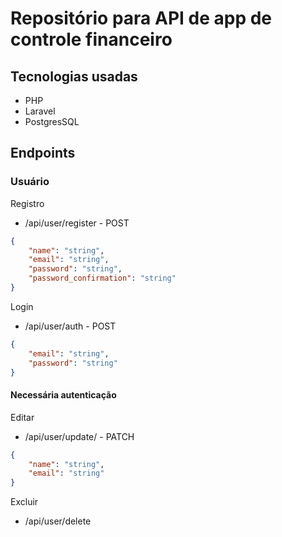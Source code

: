 # Repositório para API de app de controle financeiro

## Tecnologias usadas

- PHP
- Laravel
- PostgresSQL

## Endpoints

### Usuário

Registro

- /api/user/register - POST

```json
{
    "name": "string",
    "email": "string",
    "password": "string",
    "password_confirmation": "string"
}
```

Login

- /api/user/auth - POST

```json
{
    "email": "string",
    "password": "string"
}
```

#### Necessária autenticação

Editar

- /api/user/update/ - PATCH

```json
{
    "name": "string",
    "email": "string"
}
```

Excluir

- /api/user/delete

